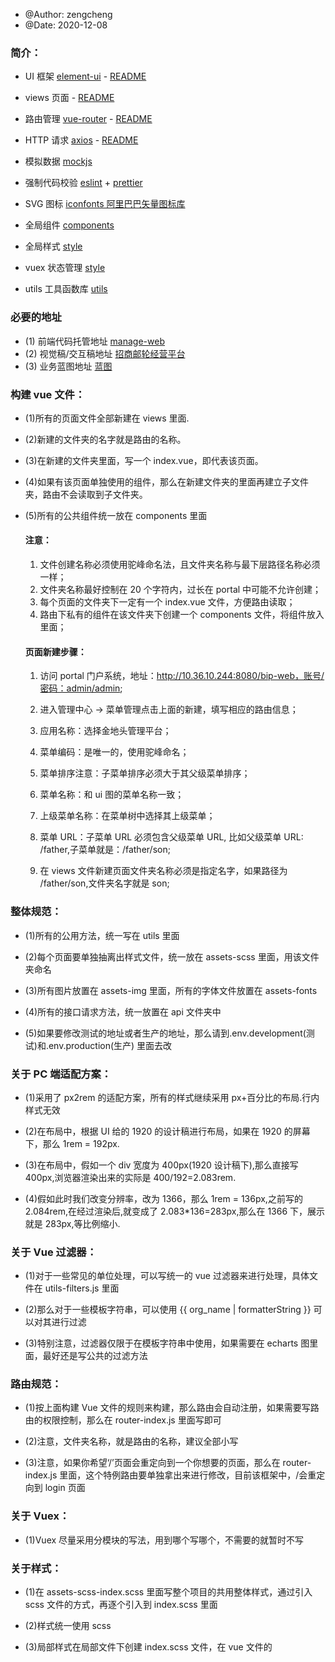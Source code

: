 - @Author: zengcheng
- @Date: 2020-12-08

### 简介：

- UI 框架 [element-ui](https://element.eleme.cn/#/zh-CN) - [README]()

- views 页面 - [README](src/views/Home.vue)

- 路由管理 [vue-router](https://router.vuejs.org/zh/installation.html) - [README](src/router/index.js)

- HTTP 请求 [axios](https://github.com/axios/axios) - [README](src/utils/request.js)

- 模拟数据 [mockjs](https://github.com/nuysoft/Mock/wiki/Getting-Started)

- 强制代码校验 [eslint](https://github.com/vuejs/vue-cli/tree/dev/packages/%40vue/cli-plugin-eslint) + [prettier](https://prettier.io/)

- SVG 图标 [iconfonts 阿里巴巴矢量图标库](https://www.iconfont.cn/)

- 全局组件 [components](src/components/index.js)

- 全局样式 [style](src/assets/scss/index.scss)

- vuex 状态管理 [style](src/store/index.js)

- utils 工具函数库 [utils](src/utils)

### 必要的地址

- (1) 前端代码托管地址 [manage-web]()
- (2) 视觉稿/交互稿地址 [招商邮轮经营平台](https://lanhuapp.com/web/#/user/invite?type=share_mark&pid=94580b20-1ee6-40b2-8989-88029a772baf&imgId=e4c6971c-a751-45d9-80bd-bd3482f32bb0&project_id=94580b20-1ee6-40b2-8989-88029a772baf&image_id=e4c6971c-a751-45d9-80bd-bd3482f32bb0&teamId=c55f5cf0-80e1-44ab-ab2f-e569ac199e64&userId=e62f10a9-6f15-4bfd-a97f-9a3d24189315&param=3924dc02-7f1e-46e3-96c2-f5bacbc715b3&toRouteName=detailDetach)
- (3) 业务蓝图地址 [蓝图]()

### 构建 vue 文件：

- (1)所有的页面文件全部新建在 views 里面.
- (2)新建的文件夹的名字就是路由的名称。
- (3)在新建的文件夹里面，写一个 index.vue，即代表该页面。
- (4)如果有该页面单独使用的组件，那么在新建文件夹的里面再建立子文件夹，路由不会读取到子文件夹。
- (5)所有的公共组件统一放在 components 里面

  #### 注意：

  1. 文件创建名称必须使用驼峰命名法，且文件夹名称与最下层路径名称必须一样；
  2. 文件夹名称最好控制在 20 个字符内，过长在 portal 中可能不允许创建；
  3. 每个页面的文件夹下一定有一个 index.vue 文件，方便路由读取；
  4. 路由下私有的组件在该文件夹下创建一个 components 文件，将组件放入里面；

  #### 页面新建步骤：

  1. 访问 portal 门户系统，地址：http://10.36.10.244:8080/bip-web，账号/密码：admin/admin;

  2. 进入管理中心 -> 菜单管理点击上面的新建，填写相应的路由信息；

  3. 应用名称：选择金地头管理平台；

  4. 菜单编码：是唯一的，使用驼峰命名；

  5. 菜单排序注意：子菜单排序必须大于其父级菜单排序；

  6. 菜单名称：和 ui 图的菜单名称一致；

  7. 上级菜单名称：在菜单树中选择其上级菜单；

  8. 菜单 URL：子菜单 URL 必须包含父级菜单 URL, 比如父级菜单 URL: /father,子菜单就是：/father/son;

  9. 在 views 文件新建页面文件夹名称必须是指定名字，如果路径为 /father/son,文件夹名字就是 son;

### 整体规范：

- (1)所有的公用方法，统一写在 utils 里面

- (2)每个页面要单独抽离出样式文件，统一放在 assets-scss 里面，用该文件夹命名

- (3)所有图片放置在 assets-img 里面，所有的字体文件放置在 assets-fonts

- (4)所有的接口请求方法，统一放置在 api 文件夹中

- (5)如果要修改测试的地址或者生产的地址，那么请到.env.development(测试)和.env.production(生产) 里面去改

### 关于 PC 端适配方案：

- (1)采用了 px2rem 的适配方案，所有的样式继续采用 px+百分比的布局.行内样式无效

- (2)在布局中，根据 UI 给的 1920 的设计稿进行布局，如果在 1920 的屏幕下，那么 1rem = 192px.

- (3)在布局中，假如一个 div 宽度为 400px(1920 设计稿下),那么直接写 400px,浏览器渲染出来的实际是 400/192=2.083rem.

- (4)假如此时我们改变分辨率，改为 1366，那么 1rem = 136px,之前写的 2.084rem,在经过渲染后,就变成了 2.083\*136=283px,那么在 1366 下，展示就是 283px,等比例缩小.

### 关于 Vue 过滤器：

- (1)对于一些常见的单位处理，可以写统一的 vue 过滤器来进行处理，具体文件在 utils-filters.js 里面

- (2)那么对于一些模板字符串，可以使用 {{  org_name | formatterString }} 可以对其进行过滤

- (3)特别注意，过滤器仅限于在模板字符串中使用，如果需要在 echarts 图里面，最好还是写公共的过滤方法

### 路由规范：

- (1)按上面构建 Vue 文件的规则来构建，那么路由会自动注册，如果需要写路由的权限控制，那么在 router-index.js 里面写即可

- (2)注意，文件夹名称，就是路由的名称，建议全部小写

- (3)注意，如果你希望‘/’页面会重定向到一个你想要的页面，那么在 router-index.js 里面，这个特例路由要单独拿出来进行修改，目前该框架中，/会重定向到 login 页面

### 关于 Vuex：

- (1)Vuex 尽量采用分模块的写法，用到哪个写哪个，不需要的就暂时不写

### 关于样式：

- (1)在 assets-scss-index.scss 里面写整个项目的共用整体样式，通过引入 scss 文件的方式，再逐个引入到 index.scss 里面

- (2)样式统一使用 scss

- (3)局部样式在局部文件下创建 index.scss 文件，在 vue 文件的 <style> 使用 @import 引入。

- (4)scss 样式最好使用 & 表示当前级，以提高代码的可读性。

### 关于代码格式化：

- (1)代码格式化，统一采用 Prettier 插件来进行，尽量不要手敲换行。

### 关于 IE 浏览器兼容：

- (1)最好使用 float 浮动布局方式。

- (2)最好遵循 strict 严格模式，比如不要重复定义变量，不要重复添加属性，以免在 IE 浏览器出现 bug。

### 提交代码备注规范：

- 第一类

type 用于说明 commit 的类别，只允许使用下面 12 个标识。

br: 此项特别针对 bug 号，用于向测试反馈 bug 列表的 bug 修改情况
feat：新功能（feature）
fix：修补 bug
docs：仅仅修改了文档，比如 README, CHANGELOG, CONTRIBUTE 等等
style： 格式（不影响代码运行的变动）
staticPage：静态页面
refactor：重构（即不是新增功能，也不是修改 bug 的代码变动）
perf: 优化相关，比如提升性能、体验
test：增加测试
chore：构建过程或辅助工具的变动
revert: feat(pencil): add 'graphiteWidth' option (撤销之前的 commit)
delete: 删除一些不需要文件
interface: 关于接口联调

- 第二类
  scope
  scope 用于说明 commit 影响的范围，比如数据层、控制层、视图层等等，视项目不同而不同。

- 第三类
  subject
  subject 是 commit 目的的简短描述，不超过 50 个字符。
  以动词开头，使用第一人称现在时，比如 change，而不是 changed 或 changes，
  第一个字母小写，结尾不加句号（.）

- 第四类
  Body 部分是对本次 commit 的详细描述，可以分成多行。

### 启动

- (1)npm run serve 本地运行;
- (2)npm run lint 代码检查;
- (3)npm run build-test 测试环境打包;
- (4)npm run build 生产环境打包;
